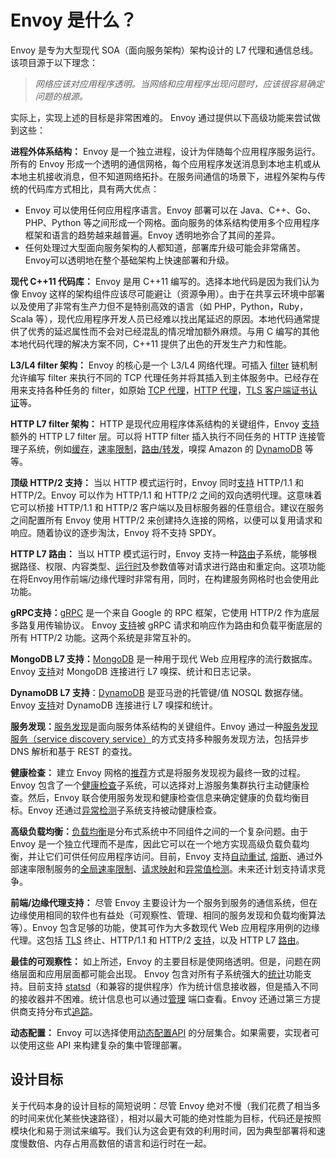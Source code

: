 # Envoy 是什么？


Envoy 是专为大型现代 SOA（面向服务架构）架构设计的 L7 代理和通信总线。该项目源于以下理念：

> *网络应该对应用程序透明。当网络和应用程序出现问题时，应该很容易确定问题的根源。*


实际上，实现上述的目标是非常困难的。 Envoy 通过提供以下高级功能来尝试做到这些：

**进程外体系结构：** Envoy 是一个独立进程，设计为伴随每个应用程序服务运行。所有的 Envoy 形成一个透明的通信网格，每个应用程序发送消息到本地主机或从本地主机接收消息，但不知道网络拓扑。在服务间通信的场景下，进程外架构与传统的代码库方式相比，具有两大优点：


-  Envoy 可以使用任何应用程序语言。Envoy 部署可以在 Java、C++、Go、PHP、Python 等之间形成一个网格。面向服务的体系结构使用多个应用程序框架和语言的趋势越来越普遍。Envoy 透明地弥合了其间的差异。
 - 任何处理过大型面向服务架构的人都知道，部署库升级可能会非常痛苦。 Envoy可以透明地在整个基础架构上快速部署和升级。


**现代 C++11 代码库：** Envoy 是用 C++11 编写的。选择本地代码是因为我们认为像 Envoy 这样的架构组件应该尽可能避让（资源争用）。由于在共享云环境中部署以及使用了非常有生产力但不是特别高效的语言（如 PHP，Python，Ruby，Scala 等），现代应用程序开发人员已经难以找出尾延迟的原因。本地代码通常提供了优秀的延迟属性而不会对已经混乱的情况增加额外麻烦。与用 C 编写的其他本地代码代理的解决方案不同，C++11 提供了出色的开发生产力和性能。


**L3/L4 filter 架构：** Envoy 的核心是一个 L3/L4 网络代理。可插入 [filter](arch_overview/network_filters.md#arch-overview-network-filters) 链机制允许编写 filter 来执行不同的 TCP 代理任务并将其插入到主体服务中。已经存在用来支持各种任务的 filter，如原始 [TCP 代理](arch_overview/tcp_proxy.md#arch-overview-tcp-proxy)，[HTTP 代理](arch_overview/http_connection_management.md#arch-overview-http-conn-man)，[TLS 客户端证书认证](arch_overview/ssl.md#arch-overview-ssl-auth-filter)等。


**HTTP L7 filter 架构：** HTTP 是现代应用程序体系结构的关键组件，Envoy [支持](arch_overview/http_filters.md#arch-overview-http-filters)额外的 HTTP L7 filter 层。可以将 HTTP filter 插入执行不同任务的 HTTP 连接管理子系统，例如[缓存](../configuration/http_filters/buffer_filter.md#config-http-filters-buffer)，[速率限制](arch_overview/global_rate_limiting.md#arch-overview-rate-limit)，[路由/转发](arch_overview/http_routing.md#arch-overview-http-routing)，嗅探 Amazon 的 [DynamoDB](arch_overview/dynamo.md#arch-overview-dynamo) 等等。


**顶级 HTTP/2 支持：** 当以 HTTP 模式运行时，Envoy 同时[支持](arch_overview/http_connection_management.md#arch-overview-http-protocols) HTTP/1.1 和 HTTP/2。Envoy 可以作为 HTTP/1.1 和 HTTP/2 之间的双向透明代理。这意味着它可以桥接 HTTP/1.1 和 HTTP/2 客户端以及目标服务器的任意组合。建议在服务之间配置所有 Envoy 使用  HTTP/2 来创建持久连接的网格，以便可以复用请求和响应。随着协议的逐步淘汰，Envoy 将不支持 SPDY。


**HTTP L7 路由：** 当以 HTTP 模式运行时，Envoy 支持一种[路由](arch_overview/http_routing.md#arch-overview-http-routing)子系统，能够根据路径、权限、内容类型、[运行时](arch_overview/runtime.md#arch-overview-runtime)及参数值等对请求进行路由和重定向。这项功能在将Envoy用作前端/边缘代理时非常有用，同时，在构建服务网格时也会使用此功能。


**gRPC支持：**[gRPC](http://www.grpc.io/) 是一个来自 Google 的 RPC 框架，它使用 HTTP/2 作为底层多路复用传输协议。 Envoy [支持](arch_overview/grpc.md#arch-overview-grpc)被 gRPC 请求和响应作为路由和负载平衡底层的所有 HTTP/2 功能。这两个系统是非常互补的。


**MongoDB L7 支持：**[MongoDB](https://www.mongodb.com/) 是一种用于现代 Web 应用程序的流行数据库。Envoy [支持](arch_overview/mongo.md#arch-overview-mongo)对 MongoDB 连接进行 L7 嗅探、统计和日志记录。


**DynamoDB L7 支持**：[DynamoDB](https://aws.amazon.com/dynamodb/) 是亚马逊的托管键/值 NOSQL 数据存储。Envoy [支持](arch_overview/dynamo.md#arch-overview-dynamo)对 DynamoDB 连接进行 L7 嗅探和统计。


**服务发现：**[服务发现](arch_overview/service_discovery.md#arch-overview-service-discovery)是面向服务体系结构的关键组件。Envoy 通过一种[服务发现服务（service discovery service）](arch_overview/service_discovery.md#arch-overview-service-discovery-types-sds)的方式支持多种服务发现方法，包括异步 DNS 解析和基于 REST 的查找。


**健康检查：** 建立 Envoy 网格的[推荐](arch_overview/service_discovery.md#arch-overview-service-discovery-eventually-consistent)方式是将服务发现视为最终一致的过程。Envoy 包含了一个[健康检查](arch_overview/health_checking.md#arch-overview-health-checking)子系统，可以选择对上游服务集群执行主动健康检查。然后，Envoy 联合使用服务发现和健康检查信息来确定健康的负载均衡目标。Envoy 还通过[异常检测](arch_overview/outlier.md#arch-overview-outlier-detection)子系统支持被动健康检查。


 **高级负载均衡：**[负载均衡](arch_overview/load_balancing.md#arch-overview-load-balancing)是分布式系统中不同组件之间的一个复杂问题。由于 Envoy 是一个独立代理而不是库，因此它可以在一个地方实现高级负载负载均衡，并让它们可供任何应用程序访问。目前，Envoy 支持[自动重试](arch_overview/http_routing.md#arch-overview-http-routing-retry), [熔断](arch_overview/circuit_breaking.md#arch-overview-circuit-break)、通过外部速率限制服务的[全局速率限制](arch_overview/global_rate_limiting.md#arch-overview-rate-limit)、[请求映射](https://www.envoyproxy.io/docs/envoy/latest/api-v1/route_config/route#config-http-conn-man-route-table-route-shadow)和[异常值检测](arch_overview/outlier.md#arch-overview-outlier-detection)。未来还计划支持请求竞争。


**前端/边缘代理支持：** 尽管 Envoy 主要设计为一个服务到服务的通信系统，但在边缘使用相同的软件也有益处（可观察性、管理、相同的服务发现和负载均衡算法等）。Envoy 包含足够的功能，使其可作为大多数现代 Web 应用程序用例的边缘代理。这包括 [TLS](arch_overview/ssl.md#arch-overview-ssl) 终止、HTTP/1.1 和 HTTP/2 [支持](arch_overview/http_connection_management.md#arch-overview-http-protocols)，以及 HTTP L7 [路由](arch_overview/http_routing.md#arch-overview-http-routing)。


**最佳的可观察性：** 如上所述，Envoy 的主要目标是使网络透明。但是，问题在网络层面和应用层面都可能会出现。 Envoy 包含对所有子系统强大的[统计](arch_overview/statistics.md#arch-overview-statistics)功能支持。目前支持 [statsd](https://github.com/etsy/statsd)（和兼容的提供程序）作为统计信息接收器，但是插入不同的接收器并不困难。统计信息也可以通过[管理](../operations/admin.md#operations-admin-interface) 端口查看。Envoy 还通过第三方提供商支持分布式[追踪](arch_overview/tracing.md#arch-overview-tracing)。


**动态配置：** Envoy 可以选择使用[动态配置API](arch_overview/dynamic_configuration.md#arch-overview-dynamic-config) 的分层集合。如果需要，实现者可以使用这些 API 来构建复杂的集中管理部署。

## 设计目标


关于代码本身的设计目标的简短说明：尽管 Envoy 绝对不慢（我们花费了相当多的时间来优化某些快速路径），相对以最大可能的绝对性能为目标，代码还是按照模块化和易于测试来编写。我们认为这会更有效的利用时间，因为典型部署将和速度慢数倍、内存占用高数倍的语言和运行时在一起。